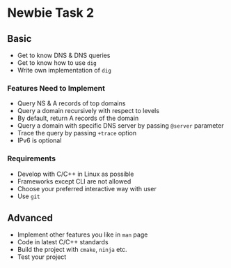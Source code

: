 # Newbie Task 2
## Basic
* Get to know DNS & DNS queries
* Get to know how to use `dig`
* Write own implementation of `dig`

### Features Need to Implement
* Query NS & A records of top domains
* Query a domain recursively with respect to levels
* By default, return A records of the domain
* Query a domain with specific DNS server by passing `@server` parameter
* Trace the query by passing `+trace` option
* IPv6 is optional

### Requirements
* Develop with C/C++ in Linux as possible
* Frameworks except CLI are not allowed
* Choose your preferred interactive way with user
* Use `git`

## Advanced
* Implement other features you like in `man` page
* Code in latest C/C++ standards
* Build the project with `cmake`, `ninja` etc.
* Test your project

